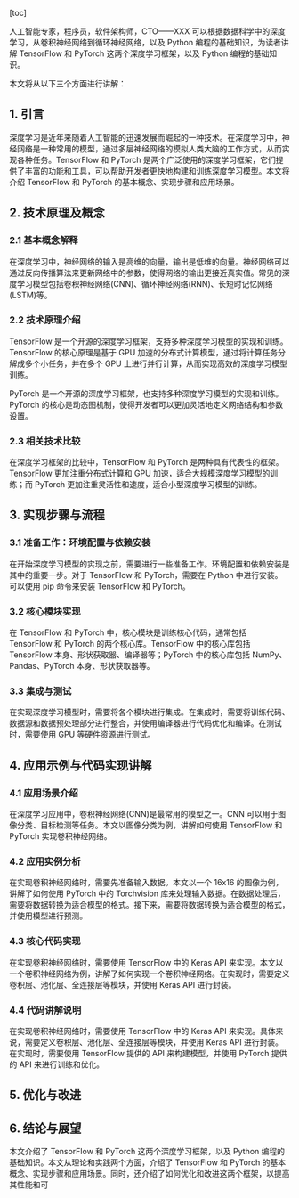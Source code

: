 
[toc]                    
                
                
人工智能专家，程序员，软件架构师，CTO——XXX 可以根据数据科学中的深度学习，从卷积神经网络到循环神经网络，以及 Python 编程的基础知识，为读者讲解 TensorFlow 和 PyTorch 这两个深度学习框架，以及 Python 编程的基础知识。

本文将从以下三个方面进行讲解：

## 1. 引言

深度学习是近年来随着人工智能的迅速发展而崛起的一种技术。在深度学习中，神经网络是一种常用的模型，通过多层神经网络的模拟人类大脑的工作方式，从而实现各种任务。TensorFlow 和 PyTorch 是两个广泛使用的深度学习框架，它们提供了丰富的功能和工具，可以帮助开发者更快地构建和训练深度学习模型。本文将介绍 TensorFlow 和 PyTorch 的基本概念、实现步骤和应用场景。

## 2. 技术原理及概念

### 2.1 基本概念解释

在深度学习中，神经网络的输入是高维的向量，输出是低维的向量。神经网络可以通过反向传播算法来更新网络中的参数，使得网络的输出更接近真实值。常见的深度学习模型包括卷积神经网络(CNN)、循环神经网络(RNN)、长短时记忆网络(LSTM)等。

### 2.2 技术原理介绍

TensorFlow 是一个开源的深度学习框架，支持多种深度学习模型的实现和训练。TensorFlow 的核心原理是基于 GPU 加速的分布式计算模型，通过将计算任务分解成多个小任务，并在多个 GPU 上进行并行计算，从而实现高效的深度学习模型训练。

PyTorch 是一个开源的深度学习框架，也支持多种深度学习模型的实现和训练。PyTorch 的核心是动态图机制，使得开发者可以更加灵活地定义网络结构和参数设置。

### 2.3 相关技术比较

在深度学习框架的比较中，TensorFlow 和 PyTorch 是两种具有代表性的框架。TensorFlow 更加注重分布式计算和 GPU 加速，适合大规模深度学习模型的训练；而 PyTorch 更加注重灵活性和速度，适合小型深度学习模型的训练。

## 3. 实现步骤与流程

### 3.1 准备工作：环境配置与依赖安装

在开始深度学习模型的实现之前，需要进行一些准备工作。环境配置和依赖安装是其中的重要一步。对于 TensorFlow 和 PyTorch，需要在 Python 中进行安装。可以使用 pip 命令来安装 TensorFlow 和 PyTorch。

### 3.2 核心模块实现

在 TensorFlow 和 PyTorch 中，核心模块是训练核心代码，通常包括 TensorFlow 和 PyTorch 的两个核心库。TensorFlow 中的核心库包括 TensorFlow 本身、形状获取器、编译器等；PyTorch 中的核心库包括 NumPy、Pandas、PyTorch 本身、形状获取器等。

### 3.3 集成与测试

在实现深度学习模型时，需要将各个模块进行集成。在集成时，需要将训练代码、数据源和数据预处理部分进行整合，并使用编译器进行代码优化和编译。在测试时，需要使用 GPU 等硬件资源进行测试。

## 4. 应用示例与代码实现讲解

### 4.1 应用场景介绍

在深度学习应用中，卷积神经网络(CNN)是最常用的模型之一。CNN 可以用于图像分类、目标检测等任务。本文以图像分类为例，讲解如何使用 TensorFlow 和 PyTorch 实现卷积神经网络。

### 4.2 应用实例分析

在实现卷积神经网络时，需要先准备输入数据。本文以一个 16x16 的图像为例，讲解了如何使用 PyTorch 中的 Torchvision 库来处理输入数据。在数据处理后，需要将数据转换为适合模型的格式。接下来，需要将数据转换为适合模型的格式，并使用模型进行预测。

### 4.3 核心代码实现

在实现卷积神经网络时，需要使用 TensorFlow 中的 Keras API 来实现。本文以一个卷积神经网络为例，讲解了如何实现一个卷积神经网络。在实现时，需要定义卷积层、池化层、全连接层等模块，并使用 Keras API 进行封装。

### 4.4 代码讲解说明

在实现卷积神经网络时，需要使用 TensorFlow 中的 Keras API 来实现。具体来说，需要定义卷积层、池化层、全连接层等模块，并使用 Keras API 进行封装。在实现时，需要使用 TensorFlow 提供的 API 来构建模型，并使用 PyTorch 提供的 API 来进行训练和优化。

## 5. 优化与改进

## 6. 结论与展望

本文介绍了 TensorFlow 和 PyTorch 这两个深度学习框架，以及 Python 编程的基础知识。本文从理论和实践两个方面，介绍了 TensorFlow 和 PyTorch 的基本概念、实现步骤和应用场景。同时，还介绍了如何优化和改进这两个框架，以提高其性能和可

